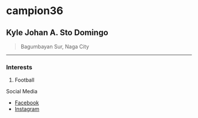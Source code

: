# campion36
## Kyle Johan A. Sto Domingo
> Bagumbayan Sur, Naga City 
---
### Interests 
1. Football

Social Media

- [Facebook](https://www.facebook.com)
- [Instagram](https://www.instagram.com)
